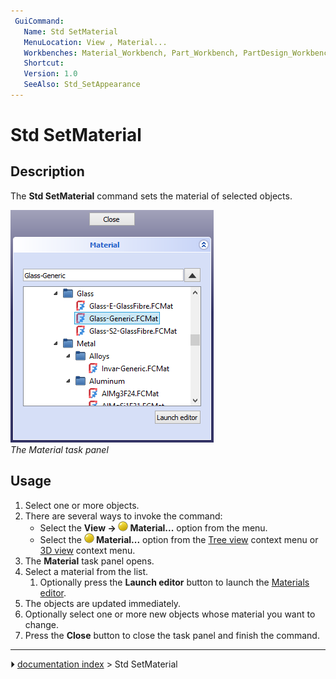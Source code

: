 ```yaml
---
 GuiCommand:
   Name: Std SetMaterial
   MenuLocation: View , Material...
   Workbenches: Material_Workbench, Part_Workbench, PartDesign_Workbench and more
   Shortcut: 
   Version: 1.0
   SeeAlso: Std_SetAppearance
---
```


# Std SetMaterial

## Description

The **Std SetMaterial** command sets the material of selected objects.

 ![](images/Std_SetMaterial_Taskpanel.png )  
*The Material task panel*

## Usage

1.  Select one or more objects.
2.  There are several ways to invoke the command:
    -   Select the **View → <img src="images/Std_SetMaterial.svg" width=16px> Material...** option from the menu.
    -   Select the **<img src="images/Std_SetMaterial.svg" width=16px> Material...** option from the [Tree view](Tree_view.md) context menu or [3D view](3D_view.md) context menu.
3.  The **Material** task panel opens.
4.  Select a material from the list.
    1.  Optionally press the **Launch editor** button to launch the [Materials editor](Materials_Edit.md).
5.  The objects are updated immediately.
6.  Optionally select one or more new objects whose material you want to change.
7.  Press the **Close** button to close the task panel and finish the command.



---
⏵ [documentation index](../README.md) > Std SetMaterial

